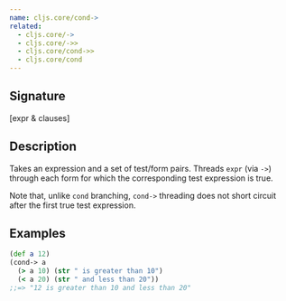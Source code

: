 ```yaml
---
name: cljs.core/cond->
related:
  - cljs.core/->
  - cljs.core/->>
  - cljs.core/cond->>
  - cljs.core/cond
---
```


## Signature
[expr & clauses]


## Description

Takes an expression and a set of test/form pairs. Threads `expr` (via `->`)
through each form for which the corresponding test expression is true.

Note that, unlike `cond` branching, `cond->` threading does not short circuit
after the first true test expression.


## Examples

```clj
(def a 12)
(cond-> a
  (> a 10) (str " is greater than 10")
  (< a 20) (str " and less than 20"))
;;=> "12 is greater than 10 and less than 20"
```